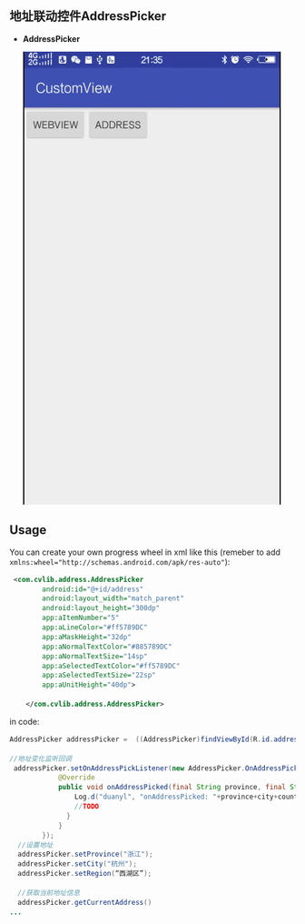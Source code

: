 ## 地址联动控件AddressPicker


* **AddressPicker**
  
 
   ![demo5](https://raw.githubusercontent.com/Callanna/CustomView/master/art/demo5.gif) 

## Usage

You can create your own progress wheel in xml like this (remeber to add ```xmlns:wheel="http://schemas.android.com/apk/res-auto"```):

```xml
 <com.cvlib.address.AddressPicker
        android:id="@+id/address"
        android:layout_width="match_parent"
        android:layout_height="300dp"
        app:aItemNumber="5"
        app:aLineColor="#ff5789DC"
        app:aMaskHeight="32dp"
        app:aNormalTextColor="#885789DC"
        app:aNormalTextSize="14sp"
        app:aSelectedTextColor="#ff5789DC"
        app:aSelectedTextSize="22sp"
        app:aUnitHeight="40dp">

    </com.cvlib.address.AddressPicker>
```

in code:

```Java
AddressPicker addressPicker =  ((AddressPicker)findViewById(R.id.address));

//地址变化监听回调
 addressPicker.setOnAddressPickListener(new AddressPicker.OnAddressPickListener() {
            @Override
            public void onAddressPicked(final String province, final String city, final String county) {
                Log.d("duanyl", "onAddressPicked: "+province+city+county);
                //TODO 
              }   
            }
        });
  //设置地址 
  addressPicker.setProvince("浙江");
  addressPicker.setCity("杭州");
  addressPicker.setRegion(“西湖区”);

  //获取当前地址信息
  addressPicker.getCurrentAddress()
...

```
 
 
 
 
